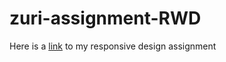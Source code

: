 # zuri-assignment-RWD

Here is a [link](https://khareemah.github.io/) to my responsive design assignment
